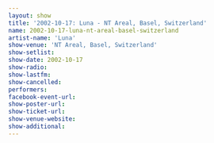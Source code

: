 ```yaml
---
layout: show
title: '2002-10-17: Luna - NT Areal, Basel, Switzerland'
name: 2002-10-17-luna-nt-areal-basel-switzerland
artist-name: 'Luna'
show-venue: 'NT Areal, Basel, Switzerland'
show-setlist: 
show-date: 2002-10-17
show-radio: 
show-lastfm: 
show-cancelled: 
performers: 
facebook-event-url: 
show-poster-url: 
show-ticket-url: 
show-venue-website: 
show-additional: 
---
```


